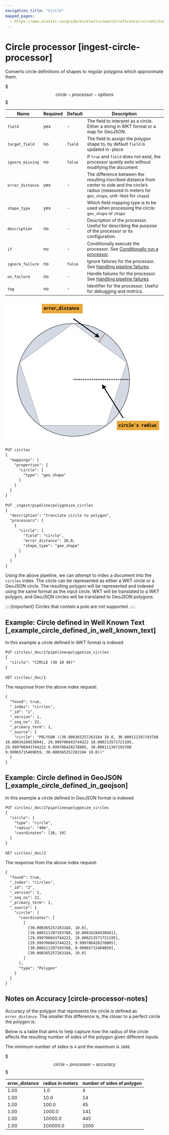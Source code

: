 ```yaml
---
navigation_title: "Circle"
mapped_pages:
  - https://www.elastic.co/guide/en/elasticsearch/reference/current/ingest-circle-processor.html
---
```


# Circle processor [ingest-circle-processor]


Converts circle definitions of shapes to regular polygons which approximate them.

$$$circle-processor-options$$$

| Name | Required | Default | Description |
| --- | --- | --- | --- |
| `field` | yes | - | The field to interpret as a circle. Either a string in WKT format or a map for GeoJSON. |
| `target_field` | no | `field` | The field to assign the polygon shape to, by default `field` is updated in-place |
| `ignore_missing` | no | `false` | If `true` and `field` does not exist, the processor quietly exits without modifying the document |
| `error_distance` | yes | - | The difference between the resulting inscribed distance from center to side and the circle’s radius (measured in meters for `geo_shape`, unit-less for `shape`) |
| `shape_type` | yes | - | Which field mapping type is to be used when processing the circle: `geo_shape` or `shape` |
| `description` | no | - | Description of the processor. Useful for describing the purpose of the processor or its configuration. |
| `if` | no | - | Conditionally execute the processor. See [Conditionally run a processor](docs-content://manage-data/ingest/transform-enrich/ingest-pipelines.md#conditionally-run-processor). |
| `ignore_failure` | no | `false` | Ignore failures for the processor. See [Handling pipeline failures](docs-content://manage-data/ingest/transform-enrich/ingest-pipelines.md#handling-pipeline-failures). |
| `on_failure` | no | - | Handle failures for the processor. See [Handling pipeline failures](docs-content://manage-data/ingest/transform-enrich/ingest-pipelines.md#handling-pipeline-failures). |
| `tag` | no | - | Identifier for the processor. Useful for debugging and metrics. |

![error distance](../../../images/error_distance.png "")

```console
PUT circles
{
  "mappings": {
    "properties": {
      "circle": {
        "type": "geo_shape"
      }
    }
  }
}

PUT _ingest/pipeline/polygonize_circles
{
  "description": "translate circle to polygon",
  "processors": [
    {
      "circle": {
        "field": "circle",
        "error_distance": 28.0,
        "shape_type": "geo_shape"
      }
    }
  ]
}
```

Using the above pipeline, we can attempt to index a document into the `circles` index. The circle can be represented as either a WKT circle or a GeoJSON circle. The resulting polygon will be represented and indexed using the same format as the input circle. WKT will be translated to a WKT polygon, and GeoJSON circles will be translated to GeoJSON polygons.

::::{important}
Circles that contain a pole are not supported.
::::


## Example: Circle defined in Well Known Text [_example_circle_defined_in_well_known_text]

In this example a circle defined in WKT format is indexed

```console
PUT circles/_doc/1?pipeline=polygonize_circles
{
  "circle": "CIRCLE (30 10 40)"
}

GET circles/_doc/1
```

The response from the above index request:

```console-result
{
  "found": true,
  "_index": "circles",
  "_id": "1",
  "_version": 1,
  "_seq_no": 22,
  "_primary_term": 1,
  "_source": {
    "circle": "POLYGON ((30.000365257263184 10.0, 30.000111397193788 10.00034284530941, 29.999706043744222 10.000213571721195, 29.999706043744222 9.999786428278805, 30.000111397193788 9.99965715469059, 30.000365257263184 10.0))"
  }
}
```


## Example: Circle defined in GeoJSON [_example_circle_defined_in_geojson]

In this example a circle defined in GeoJSON format is indexed

```console
PUT circles/_doc/2?pipeline=polygonize_circles
{
  "circle": {
    "type": "circle",
    "radius": "40m",
    "coordinates": [30, 10]
  }
}

GET circles/_doc/2
```

The response from the above index request:

```console-result
{
  "found": true,
  "_index": "circles",
  "_id": "2",
  "_version": 1,
  "_seq_no": 22,
  "_primary_term": 1,
  "_source": {
    "circle": {
      "coordinates": [
        [
          [30.000365257263184, 10.0],
          [30.000111397193788, 10.00034284530941],
          [29.999706043744222, 10.000213571721195],
          [29.999706043744222, 9.999786428278805],
          [30.000111397193788, 9.99965715469059],
          [30.000365257263184, 10.0]
        ]
      ],
      "type": "Polygon"
    }
  }
}
```


## Notes on Accuracy [circle-processor-notes]

Accuracy of the polygon that represents the circle is defined as `error_distance`. The smaller this difference is, the closer to a perfect circle the polygon is.

Below is a table that aims to help capture how the radius of the circle affects the resulting number of sides of the polygon given different inputs.

The minimum number of sides is `4` and the maximum is `1000`.

$$$circle-processor-accuracy$$$

| error_distance | radius in meters | number of sides of polygon |
| --- | --- | --- |
| 1.00 | 1.0 | 4 |
| 1.00 | 10.0 | 14 |
| 1.00 | 100.0 | 45 |
| 1.00 | 1000.0 | 141 |
| 1.00 | 10000.0 | 445 |
| 1.00 | 100000.0 | 1000 |


